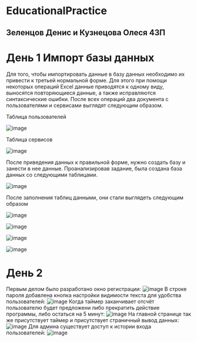 # EducationalPractice
## Зеленцов Денис и Кузнецова Олеся 43П
 # День 1 Импорт базы данных 
Для того, чтобы импортировать данные в базу данных необходимо их привести к третьей нормальной форме. Для этого при помощи некоторых операций Excel данные приводятся к одному виду, выносятся повторяющиеся данные, а также исправляются синтаксические ошибки.
После всех операций два документа с пользователями и сервисами выглядят следующим образом.

Таблица пользователей

 ![image](https://user-images.githubusercontent.com/100830195/222380718-5447104b-d74c-4d28-b385-acddedfbaf36.png)
 
Таблица сервисов

 ![image](https://user-images.githubusercontent.com/100830195/222381297-d273c37d-04cf-4086-b3a1-cb18d5c6554f.png)
 
После приведения данных к правильной форме, нужно создать базу и занести в нее данные. Проанализировав задание, была создана база данных со следующими таблицами.

![image](https://user-images.githubusercontent.com/100830195/222416719-50fdd53c-b680-49c0-8502-561f2accd175.png)

После заполнения таблиц данными, они стали выглядеть следующим образом

![image](https://user-images.githubusercontent.com/100830195/222417110-59a3b9d1-c156-4a99-9664-0bd5ad2cef6a.png)

![image](https://user-images.githubusercontent.com/100830195/222417139-e4cb2692-4bed-408c-8dbd-60ade0bc48e4.png)

![image](https://user-images.githubusercontent.com/100830195/222417162-f3d5124c-0f8f-4ef2-b2fd-70813df6e4b3.png)

![image](https://user-images.githubusercontent.com/100830195/222417181-5b50fed7-3310-4cd1-9d31-a41cc8cdfc17.png)

# День 2
Первым делом было разработано  окно регистрации:
![image](https://user-images.githubusercontent.com/100990884/225432482-5d3c98f8-5d98-4cf5-b793-ab9e5ef8ff5e.png)
В строке пароля добавлена кнопка настройки видимости текста для удобства пользователей:
![image](https://user-images.githubusercontent.com/100990884/225432817-56b4da99-3221-43dd-8044-a816a0e806b5.png)
Когда таймер заканчивает отсчёт пользователю будет предложени либо прекратить действие программы, либо остаться на 5 минут:
![image](https://user-images.githubusercontent.com/100990884/225433992-13042279-744f-452a-b639-f9962d05ebe6.png)
На главной странице так же присутствует таймер и присутствует страничный вывод данных:
![image](https://user-images.githubusercontent.com/100990884/225434478-91195eff-b35e-425b-afe2-9dfe35a3b160.png)
Для админа существует доступ к истории входа пользователей:
![image](https://user-images.githubusercontent.com/100990884/225434679-4806d73b-a2a4-4114-b601-43cd7ac87b64.png)

